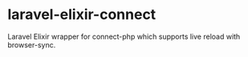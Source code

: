 # laravel-elixir-connect
Laravel Elixir wrapper for connect-php which supports live reload with browser-sync.

